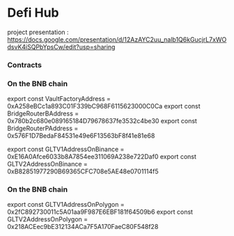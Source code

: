 # Defi Hub

project presentation : https://docs.google.com/presentation/d/12AzAYC2uu_nalb1Q6kGucjrL7xWOdsvK4iSQPbYpsCw/edit?usp=sharing


### Contracts 

### On the BNB chain
export const VaultFactoryAddress = 0xA258eBCc1a893C01F339bC968F6115623000C0Ca
export const BridgeRouterBAddress =
  0x780b2c680e089165184D79678637fe3532c4be30
export const BridgeRouterPAddress =
  0x576F1D7BedaF84531e49e6F13563bF8f41e81e68

export const GLTV1AddressOnBinance =
  0xE16A0Afce6033b8A7854ee311069A238e722Daf0
export const GLTV2AddressOnBinance =
  0xB82851977290B69365CFC708e5AE48e0701114f5
  
 
 
 ### On the BNB chain
  export const GLTV1AddressOnPolygon =
  0x2fC892730011c5A01aa9F987E6EBF181f64509b6
export const GLTV2AddressOnPolygon =
  0x218ACEec9bE312134ACa7F5A170FaeC80F548f28
